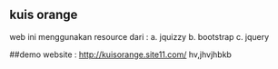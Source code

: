 ## kuis orange


web ini menggunakan resource dari :
a. jquizzy
b. bootstrap
c. jquery

##demo 
website : http://kuisorange.site11.com/
hv,jhvjhbkb
